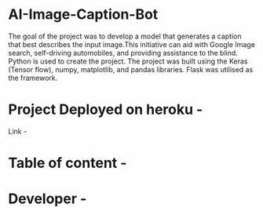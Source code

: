 # AI-Image-Caption-Bot
The goal of the project was to develop a model that generates a caption that best describes the input image.This initiative can aid with Google Image search, self-driving automobiles, and providing assistance to the blind. Python is used to create the project. The project was built using the Keras (Tensor flow), numpy, matplotlib, and pandas libraries. Flask was utilised as the framework.

# Project Deployed on heroku -
Link - 

# Table of content -



# Developer -
